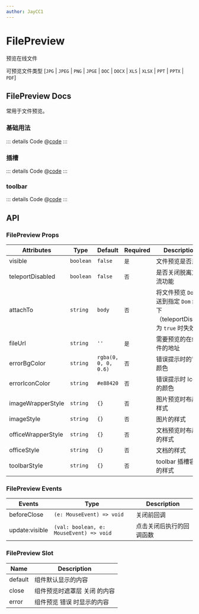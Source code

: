 ```yaml
---
author: JayCC1
---
```


# FilePreview

预览在线文件

可预览文件类型 [`JPG` | `JPEG` | `PNG` | `JPGE` | `DOC` | `DOCX` | `XLS` | `XLSX` | `PPT` | `PPTX` | `PDF`]

## FilePreview Docs

常用于文件预览。

### 基础用法

<Preview>
  <FilePreviewBase />
</Preview>

::: details Code
@[code](../../components/file-preview/base.vue)
:::

### 插槽

<Preview>
  <FilePreviewSlot />
</Preview>

::: details Code
@[code](../../components/file-preview/slot.vue)
:::

### toolbar

<Preview>
  <FilePreviewToolbar />
</Preview>

::: details Code
@[code](../../components/file-preview/toolbar.vue)
:::

## API

### FilePreview Props

| Attributes         | Type      | Default              | Required | Description                                                                  |
| ------------------ | --------- | -------------------- | -------- | ---------------------------------------------------------------------------- |
| visible            | `boolean` | `false`              | `是`     | 文件预览是否显示                                                             |
| teleportDisabled   | `boolean` | `false`              | `否`     | 是否关闭脱离文档流功能                                                       |
| attachTo           | `string`  | `body`               | `否`     | 将文件预览 `Dom` 传送到指定 `Dom` 结构下（teleportDisable 为 `true` 时失效） |
| fileUrl            | `string`  | `''`                 | `是`     | 需要预览的在线文件的地址                                                     |
| errorBgColor       | `string`  | `rgba(0, 0, 0, 0.6)` | `否`     | 错误提示时的背景颜色                                                         |
| errorIconColor     | `string`  | `#e88420`            | `否`     | 错误提示时 Icon 的颜色                                                       |
| imageWrapperStyle  | `string`  | `{}`                 | `否`     | 图片预览时布局的样式                                                         |
| imageStyle         | `string`  | `{}`                 | `否`     | 图片的样式                                                                   |
| officeWrapperStyle | `string`  | `{}`                 | `否`     | 文档预览时布局时的样式                                                       |
| officeStyle        | `string`  | `{}`                 | `否`     | 文档的样式                                                                   |
| toolbarStyle       | `string`  | `{}`                 | `否`     | toolbar 插槽容器的样式                                                       |

### FilePreview Events

| Events         | Type                                    | Description              |
| -------------- | --------------------------------------- | ------------------------ |
| beforeClose    | `(e: MouseEvent) => void`               | 关闭前回调               |
| update:visible | `(val: boolean, e: MouseEvent) => void` | 点击关闭后执行的回调函数 |

### FilePreview Slot

| **Name** | **Description**              |
| -------- | ---------------------------- |
| default  | 组件默认显示的内容           |
| close    | 组件预览时遮罩层 关闭 的内容 |
| error    | 组件预览 错误 时显示的内容   |
